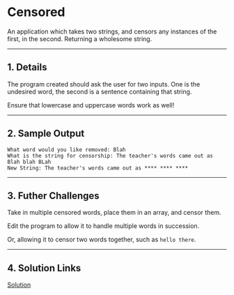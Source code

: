 # Censored 

An application which takes two strings, and censors any instances of the first, in the second. Returning a wholesome string.

---

## 1. Details

The program created should ask the user for two inputs. One is the undesired word, the second is a sentence containing that string.

Ensure that lowercase and uppercase words work as well!

---

## 2. Sample Output

```
What word would you like removed: Blah
What is the string for censorship: The teacher's words came out as Blah blah BLah
New String: The teacher's words came out as **** **** **** 
```

--- 

## 3. Futher Challenges

Take in multiple censored words, place them in an array, and censor them.

Edit the program to allow it to handle multiple words in succession.

Or, allowing it to censor two words together, such as `hello there`.

---

## 4. Solution Links

[Solution](./solution.py)
